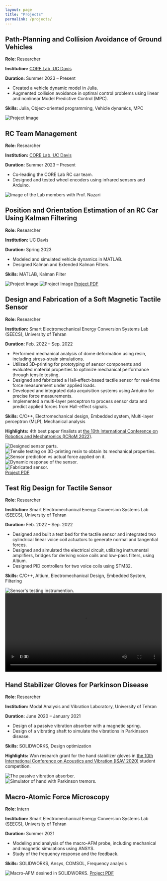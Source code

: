 ```yaml
---
layout: page
title: "Projects"
permalink: /projects/
---
```

<div class="projects-section">
  <!-- Project 1 -->
  <div class="project-card">
    <div class="project-content">
      <h2>Path-Planning and Collision Avoidance of Ground Vehicles</h2>
      <p><strong>Role:</strong> Researcher</p>
      <p><strong>Institution:</strong>  <a href="https://nazarilab.ucdavis.edu/" target="_blank" rel="noopener noreferrer">CORE Lab, UC Davis</a></p>
      <p><strong>Duration:</strong> Summer 2023 – Present</p>
      <ul>
        <li>Created a vehicle dynamic model in Julia.</li>
        <li>Augmented collision avoidance in optimal control problems using linear and nonlinear Model Predictive Control (MPC).</li>
      </ul>
      <p><strong>Skills:</strong> Julia, Object-oriented programming, Vehicle dynamics, MPC</p>
    </div>
    <div class="project-media">
      <img src="/assets/images/OSQP_MPC.png" alt="Project Image">
    </div>
  </div>

  <!-- Project 2 -->
  <div class="project-card">
    <div class="project-content">
      <h2>RC Team Management</h2>
      <p><strong>Role:</strong> Researcher</p>
      <p><strong>Institution:</strong> <a href="https://nazarilab.ucdavis.edu/" target="_blank" rel="noopener noreferrer">CORE Lab, UC Davis</a></p>
      <p><strong>Duration:</strong> Summer 2023 – Present</p>
      <ul>
        <li>Co-leading the CORE Lab RC car team.</li>
        <li>Designed and tested wheel encoders using infrared sensors and Arduino.</li>
      </ul>
    </div>
    <div class="project-media">
      <img src="/assets/images/RC3.jpg" alt="Image of the Lab members with Prof. Nazari">
      <!-- <a href="/assets/pdfs/project2.pdf" target="_blank" class="project-pdf">Project PDF</a> -->
    </div>
  </div>

  <!-- Project 3 -->
  <div class="project-card">
    <div class="project-content">
      <h2>Position and Orientation Estimation of an RC Car Using Kalman Filtering</h2>
      <p><strong>Role:</strong> Researcher</p>
      <p><strong>Institution:</strong> UC Davis</p>
      <p><strong>Duration:</strong> Spring 2023</p>
      <ul>
        <li>Modeled and simulated vehicle dynamics in MATLAB.</li>
        <li>Designed Kalman and Extended Kalman Filters.</li>
      </ul>
      <p><strong>Skills:</strong> MATLAB, Kalman Filter</p>
    </div>
    <div class="project-media">
      <img src="/assets/images/estimationError.jpg" alt="Project Image">
      <img src="/assets/images/state-comparison.jpg" alt="Project Image">
      <a href="/assets/pdfs/Estimation.pdf" target="_blank" class="project-pdf">Project PDF</a>
    </div>
  </div>

  <!-- Project 4 -->
  <div class="project-card custom-layout">
    <div class="project-content">
        <h2>Design and Fabrication of a Soft Magnetic Tactile Sensor</h2>
        <p><strong>Role:</strong> Researcher</p>
        <p><strong>Institution:</strong> Smart Electromechanical Energy Conversion Systems Lab (SEECS), University of Tehran</p>
        <p><strong>Duration:</strong> Feb. 2022 – Sep. 2022</p>
        <ul>
          <li>Performed mechanical analysis of dome deformation using resin, including stress-strain simulations.</li>
          <li>Utilized 3D-printing for prototyping of sensor components and evaluated material properties to optimize mechanical performance through tensile testing.</li>
          <li>Designed and fabricated a Hall-effect-based tactile sensor for real-time force measurement under applied loads.</li>
          <li>Developed and integrated data acquisition systems using Arduino for precise force measurements.</li>
          <li>Implemented a multi-layer perceptron to process sensor data and predict applied forces from Hall-effect signals.</li>
        </ul>
        <p><strong>Skills:</strong> C/C++, Electromechanical design, Embedded system, Multi-layer perceptron (MLP), Mechanical analysis</p>
        <p><strong>Highlights:</strong> 4th best paper finalists at <a href="https://icrom.ir/" target="_blank" rel="noopener noreferrer"> the 10th International Conference on Robotics and Mechatronics (ICRoM 2022)</a>.</p>
    </div>
    <div class="project-images">
        <div class="top-right">
            <img src="/assets/images/sensor-CAD.jpg" alt="Designed sensor parts." class="large-image">
            <div class="small-images-row">
                <img src="/assets/images/tensile.jpg" alt="Tensile testing on 3D-printing resin to obtain its mechanical properties." class="small-image narrow">
                <img src="/assets/images/disp.jpg" alt="Sensor prediction vs actual force applied on it." class="small-image wide">
            </div>
            <img src="/assets/images/force.jpg" alt="Dynamic response of the sensor." class="large-image">
        </div>
        <div class="wide-bottom">
            <img src="/assets/images/sensor.jpg" alt="Fabricated sensor." class="wide-image">
        </div>
        <div class="small-images-row">
            <a href="/assets/pdfs/tactile.pdf" target="_blank" class="project-pdf">Project PDF</a>
        </div>
    </div>
</div>

<!-- Project 5 -->
  <div class="project-card">
    <div class="project-content">
        <h2>Test Rig Design for Tactile Sensor</h2>
        <p><strong>Role:</strong> Researcher</p>
        <p><strong>Institution:</strong> Smart Electromechanical Energy Conversion Systems Lab (SEECS), University of Tehran</p>
        <p><strong>Duration:</strong> Feb. 2022 – Sep. 2022</p>
        <ul>
            <li>Designed and built a test bed for the tactile sensor and integrated two cylindrical linear voice coil actuators to generate normal and tangential forces.</li>
            <li>Designed and simulated the electrical circuit, utilizing instrumental amplifiers, bridges for deriving voice coils and low-pass filters, using Altium.</li>
            <li>Designed PID controllers for two voice coils using STM32.</li>
        </ul>
        <p><strong>Skills:</strong> C/C++, Altium, Electromechanical Design, Embedded System, Filtering</p>
    </div>
    <div class="project-media">
      <img src="/assets/images/instrumentation.jpg" alt="Sensor's testing instrumention.">
      <video controls width="100%" class="project-video">
        <source src="/assets/video/Tactile-test.mp4" type="video/mp4">
      </video>
    </div>
</div>

  <!-- Project 6 -->
<div class="project-card">
  <div class="project-content">
    <h2>Hand Stabilizer Gloves for Parkinson Disease</h2>
    <p><strong>Role:</strong> Researcher</p>
    <p><strong>Institution:</strong> Modal Analysis and Vibration Laboratory, University of Tehran</p>
    <p><strong>Duration:</strong> June 2020 – January 2021</p>
    <ul>
      <li>Design of a passive vibration absorber with a magnetic spring.</li>
      <li>Design of a vibrating shaft to simulate the vibrations in Parkinsson disease.</li>
      <!-- Add more bullet points as needed -->
    </ul>
    <p><strong>Skills:</strong> SOLIDWORKS, Design optimization</p>
    <p><strong>Highlights:</strong> Won research grant for the hand stabilizer gloves in <a href="https://2020.isav.ir/?lang=en" target="_blank" rel="noopener noreferrer"> the 10th International Conference on Acoustics and Vibration (ISAV 2020)</a> student competition.</p>
  </div>
  <div class="project-media">
    <img src="/assets/images/hand1.JPG" alt="The passive vibration absorber.">
    <img src="/assets/images/hand2.JPG" alt="Simulator of hand with Parkinson tremors.">
  </div>
</div>

  <!-- Add more projects similarly -->
  <!-- Project 7 -->
<div class="project-card">
  <div class="project-content">
    <h2>Macro-Atomic Force Microscopy</h2>
    <p><strong>Role:</strong> Intern</p>
    <p><strong>Institution:</strong> Smart Electromechanical Energy Conversion Systems Lab (SEECS), University of Tehran</p>
    <p><strong>Duration:</strong> Summer 2021</p>
    <ul>
      <li>Modeling and analysis of the macro-AFM probe, including mechanical and magnetic simulations using ANSYS.</li>
      <li>Study of the frequency response and the feedback.</li>
    </ul>
    <p><strong>Skills:</strong> SOLIDWORKS, Ansys, COMSOL, Frequency analysis</p>
  </div>
  <div class="project-media">
    <img src="/assets/images/intern1.png" alt="Macro-AFM desined in SOLIDWORKS.">
    <a href="/assets/pdfs/Internship.pdf" target="_blank" class="project-pdf">Project PDF</a>
  </div>
</div>


</div>
